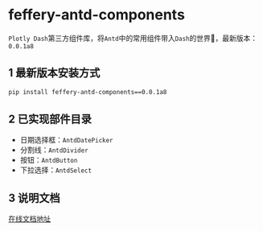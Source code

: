 # feffery-antd-components
`Plotly Dash`第三方组件库，将`Antd`中的常用组件带入`Dash`的世界🥳，最新版本：`0.0.1a8`

## 1 最新版本安装方式

```bash
pip install feffery-antd-components==0.0.1a8
```

## 2 已实现部件目录

- 日期选择框：`AntdDatePicker`
- 分割线：`AntdDivider`
- 按钮：`AntdButton`
- 下拉选择：`AntdSelect`

## 3 说明文档

[在线文档地址](http://121.40.46.113:8050/feffery-antd-docs/index)
